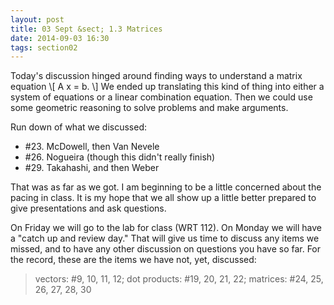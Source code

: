 ```yaml
---
layout: post
title: 03 Sept &sect; 1.3 Matrices
date: 2014-09-03 16:30
tags: section02
---
```


Today's discussion hinged around finding ways to understand a matrix equation
\\[ A x = b. \\]
We ended up translating this kind of thing into either a system of equations or
a linear combination equation. Then we could use some geometric reasoning to
solve problems and make arguments.

Run down of what we discussed:

  * \#23. McDowell, then Van Nevele
  * \#26. Nogueira (though this didn't really finish)
  * \#29. Takahashi, and then Weber

That was as far as we got. I am beginning to be a little concerned about the
pacing in class. It is my hope that we all show up a little better prepared to
give presentations and ask questions.


On Friday we will go to the lab for class (WRT 112).
On Monday we will have a "catch up and review day." That will give us time to
discuss any items we missed, and to have any other discussion on questions you
have so far. For the record, these are the items we have not, yet, discussed:

> vectors: #9, 10, 11, 12; dot products: #19, 20, 21, 22;
> matrices: #24, 25, 26, 27, 28, 30
